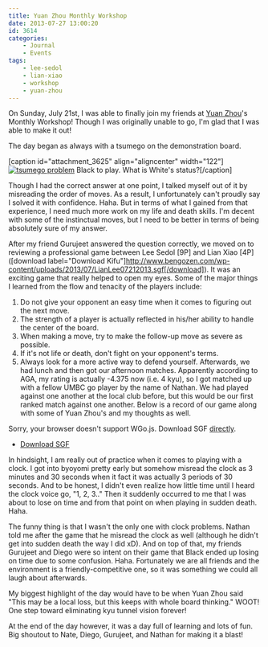 ```yaml
---
title: Yuan Zhou Monthly Workshop
date: 2013-07-27 13:00:20
id: 3614
categories:
	- Journal
	- Events
tags:
	- lee-sedol
	- lian-xiao
	- workshop
	- yuan-zhou
---
```


On Sunday, July 21st, I was able to finally join my friends at [Yuan Zhou](http://www.zhouyuan.com)'s Monthly Workshop! Though I was originally unable to go, I'm glad that I was able to make it out!

The day began as always with a tsumego on the demonstration board.

[caption id="attachment_3625" align="aligncenter" width="122"][![tsumego problem](http://www.bengozen.com/wp-content/uploads/2013/07/tsumego.png)](http://www.bengozen.com/wp-content/uploads/2013/07/tsumego.png) Black to play. What is White's status?[/caption]

Though I had the correct answer at one point, I talked myself out of it by misreading the order of moves. As a result, I unfortunately can't proudly say I solved it with confidence. Haha. But in terms of what I gained from that experience, I need much more work on my life and death skills. I'm decent with some of the instinctual moves, but I need to be better in terms of being absolutely sure of my answer.

After my friend Gurujeet answered the question correctly, we moved on to reviewing a professional game between Lee Sedol [9P] and Lian Xiao [4P] ([download label="Download Kifu"]http://www.bengozen.com/wp-content/uploads/2013/07/LianLee07212013.sgf[/download]). It was an exciting game that really helped to open my eyes. Some of the major things I learned from the flow and tenacity of the players include:

<!--more-->

1.  <span style="line-height: 13px;">Do not give your opponent an easy time when it comes to figuring out the next move.</span>
2.  The strength of a player is actually reflected in his/her ability to handle the center of the board.
3.  When making a move, try to make the follow-up move as severe as possible.
4.  If it's not life or death, don't fight on your opponent's terms.
5.  Always look for a more active way to defend yourself.
Afterwards, we had lunch and then got our afternoon matches. Apparently according to AGA, my rating is actually -4.375 now (i.e. 4 kyu), so I got matched up with a fellow UMBC go player by the name of Nathan. We had played against one another at the local club before, but this would be our first ranked match against one another. Below is a record of our game along with some of Yuan Zhou's and my thoughts as well.

<article>
	<section data-wgo="/kifu/2013/2013.07.21-Yuan-Zhou-Workshop-Game.sgf" data-wgo-enablewheel="false" style="width: 100%">
	  <p>Sorry, your browser doesn't support WGo.js. Download SGF <a href="/kifu/2013/2013.07.21-Yuan-Zhou-Workshop-Game.sgf">directly</a>.</p>
	</section>
	<div><ul><li><a href="/kifu/2013/2013.07.21-Yuan-Zhou-Workshop-Game.sgf">Download SGF</a></li></ul></div>
</article>

In hindsight, I am really out of practice when it comes to playing with a clock. I got into byoyomi pretty early but somehow misread the clock as 3 minutes and 30 seconds when it fact it was actually 3 periods of 30 seconds. And to be honest, I didn't even realize how little time until I heard the clock voice go, "1, 2, 3.." Then it suddenly occurred to me that I was about to lose on time and from that point on when playing in sudden death. Haha.

The funny thing is that I wasn't the only one with clock problems. Nathan told me after the game that he misread the clock as well (although he didn't get into sudden death the way I did xD). And on top of that, my friends Gurujeet and Diego were so intent on their game that Black ended up losing on time due to some confusion. Haha. Fortunately we are all friends and the environment is a friendly-competitive one, so it was something we could all laugh about afterwards.

My biggest highlight of the day would have to be when Yuan Zhou said "This may be a local loss, but this keeps with whole board thinking." WOOT! One step toward eliminating kyu tunnel vision forever!

At the end of the day however, it was a day full of learning and lots of fun. Big shoutout to Nate, Diego, Gurujeet, and Nathan for making it a blast!